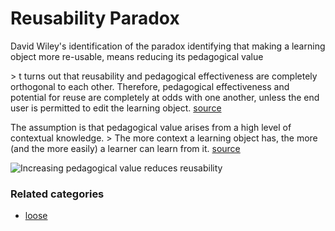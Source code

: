 # Reusability Paradox

David Wiley's identification of the paradox identifying that making a learning object more re-usable, means reducing its pedagogical value

&gt; t turns out that reusability and pedagogical effectiveness are completely orthogonal to each other. Therefore, pedagogical effectiveness and potential for reuse are completely at odds with one another, unless the end user is permitted to edit the learning object. [source](http://cnx.org/contents/2tQZVsKy@19/The-Reusability-Paradox)

The assumption is that pedagogical value arises from a high level of contextual knowledge.
&gt; The more context a learning object has, the more (and the more easily) a learner can learn from it. [source](http://cnx.org/contents/2tQZVsKy@19/The-Reusability-Paradox)

![Increasing pedagogical value reduces reusability](http://wikity.djon.es/wp-content/uploads/2016/04/21382816484_b9e0ae07db_o_d.gif "Reusability and pedagogical value are completely orthogonal")

### Related categories

- [loose](../loose)
